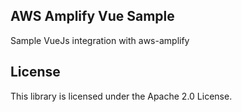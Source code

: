 ## AWS Amplify Vue Sample

Sample VueJs integration with aws-amplify

## License

This library is licensed under the Apache 2.0 License. 
